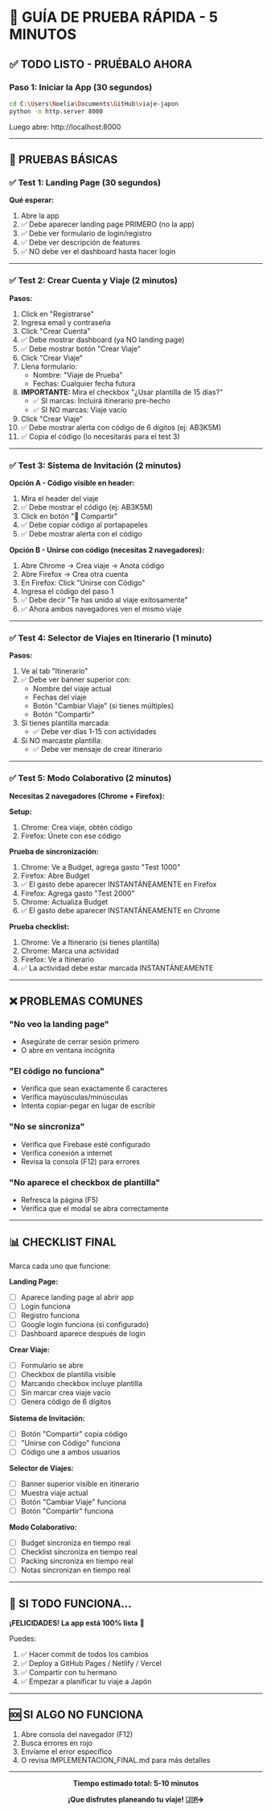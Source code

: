 # 🚀 GUÍA DE PRUEBA RÁPIDA - 5 MINUTOS

## ✅ TODO LISTO - PRUÉBALO AHORA

### Paso 1: Iniciar la App (30 segundos)
```bash
cd C:\Users\Noelia\Documents\GitHub\viaje-japon
python -m http.server 8000
```
Luego abre: http://localhost:8000

---

## 🧪 PRUEBAS BÁSICAS

### ✅ Test 1: Landing Page (30 segundos)
**Qué esperar:**
1. Abre la app
2. ✅ Debe aparecer landing page PRIMERO (no la app)
3. ✅ Debe ver formulario de login/registro
4. ✅ Debe ver descripción de features
5. ✅ NO debe ver el dashboard hasta hacer login

---

### ✅ Test 2: Crear Cuenta y Viaje (2 minutos)
**Pasos:**
1. Click en "Registrarse"
2. Ingresa email y contraseña
3. Click "Crear Cuenta"
4. ✅ Debe mostrar dashboard (ya NO landing page)
5. ✅ Debe mostrar botón "Crear Viaje"
6. Click "Crear Viaje"
7. Llena formulario:
   - Nombre: "Viaje de Prueba"
   - Fechas: Cualquier fecha futura
8. **IMPORTANTE:** Mira el checkbox "¿Usar plantilla de 15 días?"
   - ✅ SI marcas: Incluirá itinerario pre-hecho
   - ✅ SI NO marcas: Viaje vacío
9. Click "Crear Viaje"
10. ✅ Debe mostrar alerta con código de 6 dígitos (ej: AB3K5M)
11. ✅ Copia el código (lo necesitarás para el test 3)

---

### ✅ Test 3: Sistema de Invitación (2 minutos)
**Opción A - Código visible en header:**
1. Mira el header del viaje
2. ✅ Debe mostrar el código (ej: AB3K5M)
3. Click en botón "🔗 Compartir"
4. ✅ Debe copiar código al portapapeles
5. ✅ Debe mostrar alerta con el código

**Opción B - Unirse con código (necesitas 2 navegadores):**
1. Abre Chrome → Crea viaje → Anota código
2. Abre Firefox → Crea otra cuenta
3. En Firefox: Click "Unirse con Código"
4. Ingresa el código del paso 1
5. ✅ Debe decir "Te has unido al viaje exitosamente"
6. ✅ Ahora ambos navegadores ven el mismo viaje

---

### ✅ Test 4: Selector de Viajes en Itinerario (1 minuto)
**Pasos:**
1. Ve al tab "Itinerario"
2. ✅ Debe ver banner superior con:
   - Nombre del viaje actual
   - Fechas del viaje
   - Botón "Cambiar Viaje" (si tienes múltiples)
   - Botón "Compartir"
3. Si tienes plantilla marcada:
   - ✅ Debe ver días 1-15 con actividades
4. Si NO marcaste plantilla:
   - ✅ Debe ver mensaje de crear itinerario

---

### ✅ Test 5: Modo Colaborativo (2 minutos)
**Necesitas 2 navegadores (Chrome + Firefox):**

**Setup:**
1. Chrome: Crea viaje, obtén código
2. Firefox: Únete con ese código

**Prueba de sincronización:**
1. Chrome: Ve a Budget, agrega gasto "Test 1000"
2. Firefox: Abre Budget
3. ✅ El gasto debe aparecer INSTANTÁNEAMENTE en Firefox
4. Firefox: Agrega gasto "Test 2000"
5. Chrome: Actualiza Budget
6. ✅ El gasto debe aparecer INSTANTÁNEAMENTE en Chrome

**Prueba checklist:**
1. Chrome: Ve a Itinerario (si tienes plantilla)
2. Chrome: Marca una actividad
3. Firefox: Ve a Itinerario
4. ✅ La actividad debe estar marcada INSTANTÁNEAMENTE

---

## ❌ PROBLEMAS COMUNES

### "No veo la landing page"
- Asegúrate de cerrar sesión primero
- O abre en ventana incógnita

### "El código no funciona"
- Verifica que sean exactamente 6 caracteres
- Verifica mayúsculas/minúsculas
- Intenta copiar-pegar en lugar de escribir

### "No se sincroniza"
- Verifica que Firebase esté configurado
- Verifica conexión a internet
- Revisa la consola (F12) para errores

### "No aparece el checkbox de plantilla"
- Refresca la página (F5)
- Verifica que el modal se abra correctamente

---

## 📊 CHECKLIST FINAL

Marca cada uno que funcione:

**Landing Page:**
- [ ] Aparece landing page al abrir app
- [ ] Login funciona
- [ ] Registro funciona
- [ ] Google login funciona (si configurado)
- [ ] Dashboard aparece después de login

**Crear Viaje:**
- [ ] Formulario se abre
- [ ] Checkbox de plantilla visible
- [ ] Marcando checkbox incluye plantilla
- [ ] Sin marcar crea viaje vacío
- [ ] Genera código de 6 dígitos

**Sistema de Invitación:**
- [ ] Botón "Compartir" copia código
- [ ] "Unirse con Código" funciona
- [ ] Código une a ambos usuarios

**Selector de Viajes:**
- [ ] Banner superior visible en itinerario
- [ ] Muestra viaje actual
- [ ] Botón "Cambiar Viaje" funciona
- [ ] Botón "Compartir" funciona

**Modo Colaborativo:**
- [ ] Budget sincroniza en tiempo real
- [ ] Checklist sincroniza en tiempo real
- [ ] Packing sincroniza en tiempo real
- [ ] Notas sincronizan en tiempo real

---

## 🎉 SI TODO FUNCIONA...

**¡FELICIDADES! La app está 100% lista** 🎊

Puedes:
1. ✅ Hacer commit de todos los cambios
2. ✅ Deploy a GitHub Pages / Netlify / Vercel
3. ✅ Compartir con tu hermano
4. ✅ Empezar a planificar tu viaje a Japón

---

## 🆘 SI ALGO NO FUNCIONA

1. Abre consola del navegador (F12)
2. Busca errores en rojo
3. Envíame el error específico
4. O revisa IMPLEMENTACION_FINAL.md para más detalles

---

<div align="center">

**Tiempo estimado total: 5-10 minutos**

**¡Que disfrutes planeando tu viaje! 🇯🇵✈️**

</div>
